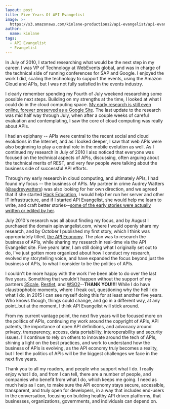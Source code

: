 ```yaml
---
layout: post
title: Five Years Of API Evangelist
image: >-
  https://s3.amazonaws.com/kinlane-productions2/api-evangelist/api-evangelist-five-years-logo.png
author:
  name: kinlane
tags:
  - API Evangelist
  - Evangelist
---
```

In July of 2010, I started researching what would be the next step in my career. I was VP of Technology at WebEvents global, and was in charge of the technical side of running conferences for SAP and Google. I enjoyed the work I did, scaling the technology to support the events, using the Amazon Cloud and APIs, but I was not fully satisfied in the events industry. 

I clearly remember spending my Fourth of July weekend researching some possible next steps. Building on my strengths at the time, I looked at what I could do in the cloud computing space. [My early research is still even online, forever preserved as a Google Site](https://sites.google.com/a/kinlane.com/cloud-computing/Home). The last update to the research was mid half way through July, when after a couple weeks of careful evaluation and contemplating, I saw the core of cloud computing was really about APIs.

I had an epiphany -- APIs were central to the recent social and cloud evolutions in the Internet, and as I looked deeper, I saw that web APIs were also beginning to play a central role in the mobile evolution as well. As I continued my research in July of 2010 I also noticed that everyone was focused on the technical aspects of APIs, discussing, often arguing about the technical merits of REST, and very few people were talking about the business side of successful API efforts.

Through my early research in cloud computing, and ultimately APIs, I had found my focus -- the business of APIs. My partner in crime Audrey Watters ([@audreywatters](https://twitter.com/audreywatters)) was also looking for her own direction, and we agreed that if she started [Hack Education](http://hackeducation.com/), I would help her run her server and other IT infrastructure, and if I started API Evangelist, she would help me learn to write, and craft better stories--[some of the early stories were actually written or edited by her](http://apievangelist.com/2010/10/09/why-a-tech-journalist-cares-about-your-api/).

July 2010's research was all about finding my focus, and by August I purchased the domain apievangelist.com, where I would openly share my research, and by October I published my first story, which I think was appropriately titled, [the API Economy](http://apievangelist.com/2010/09/25/the-api-economy/). The plan was to research the business of APIs, while sharing my research in real-time via the API Evangelist site. Five years later, I am still doing what I originally set out to do, I've just gotten more organized about how I conduct my research, evolved my storytelling voice, and have expanded the focus beyond just the business of APIs, to what I consider to be the politics of APIs.

I couldn't be more happy with the work I've been able to do over the last five years. Something that wouldn't happen without the support of my partners [3Scale](http://3scale.net), [Restlet](http://restlet.com), and [WSO2](http://wso2.com)\--**THANK YOU!!!**! While I do have claustrophobic moments, where I freak out, questioning why the hell I do what I do, in 2015 I can see myself doing this for at least another five years. Who knows though, things could change, and go in a different way, at any point..but at the moment, I think API Evangelist will stick around.

From my current vantage point, the next five years will be focused more on the politics of APIs, continuing my work around the copyright of APIs, API patents, the importance of open API definitions, and advocacy around privacy, transparency, access, data portability, interoperability and security issues. I'll continue to rely on others to innovate around the tech of APIs, shining a light on the best practices, and work to understand how the business of APIs is evolving, as the API economy truly becomes a reality, but I feel the politics of APIs will be the biggest challenges we face in the next five years.

Thank you to all my readers, and people who support what I do. I really enjoy what I do, and from I can tell, there are a number of people, and companies who benefit from what I do, which keeps me going. I need as much help as I can, to make sure the API economy stays secure, accessible, transparent, and truly open for developers, in a way that includes end-users in the conversation, focusing on building healthy API driven platforms, that businesses, organizations, governments, and individuals can depend on.